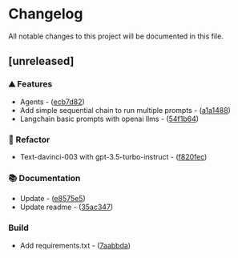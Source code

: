 # Changelog

All notable changes to this project will be documented in this file.

## [unreleased]

### ⛰️  Features

- Agents - ([ecb7d82](https://github.com/orhun/git-cliff/commit/ecb7d8238bce2e731507065046051cb588416286))
- Add simple sequential chain to run multiple prompts - ([a1a1488](https://github.com/orhun/git-cliff/commit/a1a148818248d61c7f4a88dfce796238c7b04359))
- Langchain basic prompts with openai llms - ([54f1b64](https://github.com/orhun/git-cliff/commit/54f1b647e7b13d451adfbf63717e91bc75c78488))

### 🚜 Refactor

- Text-davinci-003 with gpt-3.5-turbo-instruct - ([f820fec](https://github.com/orhun/git-cliff/commit/f820fecc0b93e188cf44c47e432d8f9d6574e3c3))

### 📚 Documentation

- Update - ([e8575e5](https://github.com/orhun/git-cliff/commit/e8575e5f2863ce348932a0e151a4a1e4141ae1a9))
- Update readme - ([35ac347](https://github.com/orhun/git-cliff/commit/35ac34798300f6d2c9799628ad5195f94c62bbed))

### Build

- Add requirements.txt - ([7aabbda](https://github.com/orhun/git-cliff/commit/7aabbda730082886bca74de762c712b23bf9ed5a))

<!-- generated by git-cliff -->
